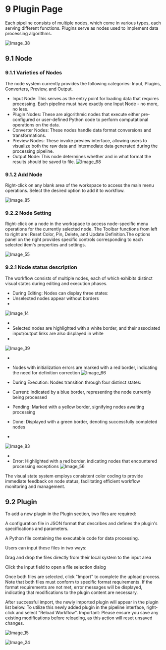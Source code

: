 # 9 Plugin Page 

Each pipeline consists of multiple nodes, which come in various types, each serving different functions. Plugins serve as nodes used to implement data processing algorithms.

![Image_38](../images/image_38.png)

## 9.1 Node

### 9.1.1 Varieties of Nodes

The node system currently provides the following categories: Input, Plugins, Converters, Preview, and Output.

* Input Node: This serves as the entry point for loading data that requires processing. Each pipeline must have exactly one Input Node - no more, no less.
* Plugin Nodes: These are algorithmic nodes that execute either pre-configured or user-defined Python code to perform computational operations on the data.
* Converter Nodes: These nodes handle data format conversions and transformations.
* Preview Nodes: These invoke preview interface, allowing users to visualize both the raw data and intermediate data generated during the processing pipeline.
* Output Node: This node determines whether and in what format the results should be saved to file.
![Image_68](../images/image_68.png)

### 9.1.2 Add Node

Right-click on any blank area of the workspace to access the main menu operations. Select the desired option to add it to workflow.

![Image_85](../images/image_85.png)

### 9.2.2 Node Setting

Right-click on a node in the workspace to access node-specific menu operations for the currently selected node. The Toolbar functions from left to right are: Reset Color, Pin, Delete, and Update Definition.The options panel on the right provides specific controls corresponding to each selected item's properties and settings.

![Image_55](../images/image_55.png)

### 9.2.1 Node status description

The workflow consists of multiple nodes, each of which exhibits distinct visual states during editing and execution phases.

* During Editing:
Nodes can display three states:
* Unselected nodes appear without borders
* 
![Image_14](../images/image_14.png)

* 
* Selected nodes are highlighted with a white border, and their associated input/output links are also displayed in white
* 
![Image_39](../images/image_39.png)

* 
* Nodes with initialization errors are marked with a red border, indicating the need for definition correction
![Image_66](../images/image_66.png)



* During Execution:
Nodes transition through four distinct states:
* Current: Indicated by a blue border, representing the node currently being processed
* Pending: Marked with a yellow border, signifying nodes awaiting processing
* Done: Displayed with a green border, denoting successfully completed nodes
* 
![Image_83](../images/image_83.png)

* 
* Error: Highlighted with a red border, indicating nodes that encountered processing exceptions
![Image_56](../images/image_56.png)

The visual state system employs consistent color coding to provide immediate feedback on node status, facilitating efficient workflow monitoring and management.

## 9.2 Plugin 

To add a new plugin in the Plugin section, two files are required:

A configuration file in JSON format that describes and defines the plugin's specifications and parameters.

A Python file containing the executable code for data processing.

Users can input these files in two ways:

Drag and drop the files directly from their local system to the input area

Click the input field to open a file selection dialog

Once both files are selected, click "Import" to complete the upload process. Note that both files must conform to specific format requirements. If the format requirements are not met, error messages will be displayed, indicating that modifications to the plugin content are necessary.

After successful import, the newly imported plugin will appear in the plugin list below. To utilize this newly added plugin in the pipeline interface, right-click and select "Reload Workflow". Important: Please ensure you save any existing modifications before reloading, as this action will reset unsaved changes.

![Image_15](../images/image_15.png)

![Image_24](../images/image_24.png)

